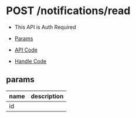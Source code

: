 # POST /notifications/read

- This API is Auth Required

- [Params](#params)
- [API Code](/kyoppie/kyoppie-api/blob/master/src/endpoints/notifications/read.js)
- [Handle Code](/kyoppie/kyoppie-api/blob/master/src/handlers/web/notifications/read.js)

## params


name|description
---|---
id|
